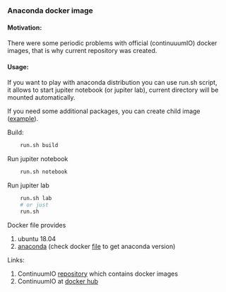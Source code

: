 ### Anaconda docker image

#### Motivation:
There were some periodic problems with official (continuuumIO) docker images, that is why current repository was created.

#### Usage:

If you want to play with anaconda distribution you can use run.sh script,  
it allows to start jupiter notebook (or jupiter lab), current directory will be mounted automatically.  

If you need some additional packages, you can create child image ([example](https://github.com/yantonov/ml-docker)).

Build:
```bash
    run.sh build
```

Run jupiter notebook
```bash
    run.sh notebook
```

Run jupiter lab
```bash
    run.sh lab
    # or just
    run.sh
```

Docker file provides 
1. ubuntu 18.04
2. [anaconda](https://www.anaconda.com/products/individual) (check docker [file](https://github.com/yantonov/anaconda-docker/blob/master/python3/Dockerfile) to get anaconda version)

Links:
1. ContinuumIO [repository](https://github.com/ContinuumIO/docker-images) which contains docker images
2. ContinuumIO at [docker hub](https://hub.docker.com/u/continuumio/)
